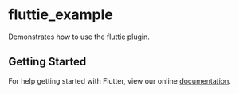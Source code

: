 # fluttie_example

Demonstrates how to use the fluttie plugin.

## Getting Started

For help getting started with Flutter, view our online
[documentation](http://flutter.io/).
